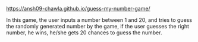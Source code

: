 https://ansh09-chawla.github.io/guess-my-number-game/

In this game, the user inputs a number between 1 and 20, and tries to guess the randomly generated number by the game, if the user guesses the right number, he wins, he/she gets 20 chances to guess the number.
